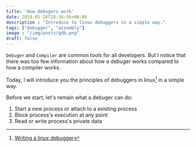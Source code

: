 ```yaml
---
title: 'How debugers work'
date: 2024-05-26T18:34:56+08:00
description : "Introduce to linux debuggers in a simple way."
tags: ["debugger", "assembly"]
image : "/img/posts/gdb.png"
draft: false
---
```


`Debuger` and `Compiler` are common tools for all developers. But I notice that there was too few information about how a debuger works compared to how a compiler works.

Today, I will introduce you the principles of debuggers in linux[^1] in a simple way.

[^1]: [Writing a linux debugger](https://blog.tartanllama.xyz/writing-a-linux-debugger-setup/)

Before we start, let's remain what a debuger can do:

1. Start a new process or attach to a existing process
2. Block process's execution at any point
3. Read or write process's private data